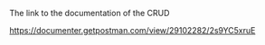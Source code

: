 The link to the documentation of the CRUD

https://documenter.getpostman.com/view/29102282/2s9YC5xruE
